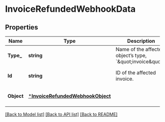 # InvoiceRefundedWebhookData

## Properties
Name | Type | Description | Notes
------------ | ------------- | ------------- | -------------
**Type_** | **string** | Name of the affected object’s type, &#x60;\&quot;invoice\&quot;&#x60;. | [optional] [default to null]
**Id** | **string** | ID of the affected invoice. | [optional] [default to null]
**Object** | [***InvoiceRefundedWebhookObject**](InvoiceRefundedWebhookObject.md) |  | [optional] [default to null]

[[Back to Model list]](../README.md#documentation-for-models) [[Back to API list]](../README.md#documentation-for-api-endpoints) [[Back to README]](../README.md)

